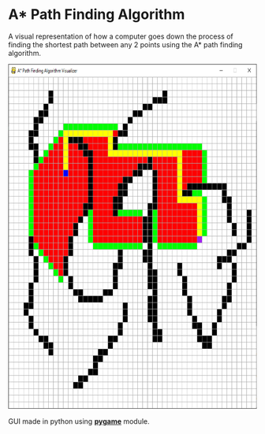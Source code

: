# A* Path Finding Algorithm

A visual representation of how a computer goes down the process of finding the shortest path between any 2 points using the A* path finding algorithm.

<img src="preview.png" alt="GUI" width="700" height="700">

GUI made in python using **[pygame](https://pypi.org/project/pygame/)** module.
